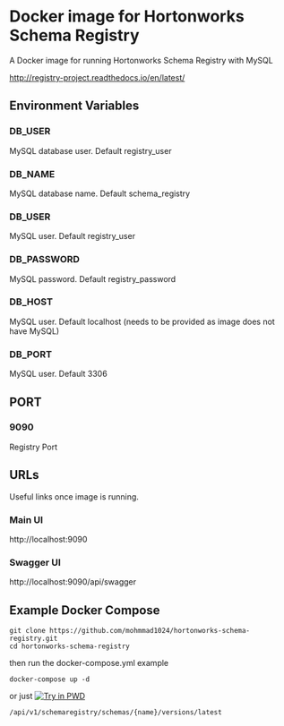 # Docker image for Hortonworks Schema Registry

A Docker image for running Hortonworks Schema Registry with MySQL

http://registry-project.readthedocs.io/en/latest/

## Environment Variables

### DB_USER

MySQL database user. Default registry_user

### DB_NAME

MySQL database name. Default schema_registry

### DB_USER

MySQL user. Default registry_user


### DB_PASSWORD

MySQL password. Default registry_password


### DB_HOST

MySQL user. Default localhost (needs to be provided as image does not have MySQL)


### DB_PORT

MySQL user. Default 3306

## PORT

### 9090

Registry Port

## URLs

Useful links once image is running.


### Main UI

http://localhost:9090


### Swagger UI

http://localhost:9090/api/swagger


## Example Docker Compose

```
git clone https://github.com/mohmmad1024/hortonworks-schema-registry.git
cd hortonworks-schema-registry
```
then run the docker-compose.yml example 
```
docker-compose up -d
```
or just [![Try in PWD](https://cdn.rawgit.com/play-with-docker/stacks/cff22438/assets/images/button.png)](http://play-with-docker.com?stack=https://raw.githubusercontent.com/mohmmad1024/hortonworks-schema-registry/master/docker-compose.yml)
```
/api/v1/schemaregistry/schemas/{name}/versions/latest

```